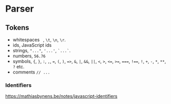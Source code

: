 # Parser

## Tokens

- whitespaces ` `, `\t`, `\n`, `\r`.
- ids, JavaScript ids
- strings, `"..."`, `'...'`, `` `...` ``.
- numbers, `56.76`
- symbols, `{`, `}`, `:`, `,`, `=`, `(`, `)`, `=>`, `&`, `|`, `&&`, `||`, `<`, `>`, `<=`, `>=`, `===`, `!==`, `!`, `+`, `-`, `*`, `**`, `?` etc.
- comments `// ...`

### Identifiers

https://mathiasbynens.be/notes/javascript-identifiers

